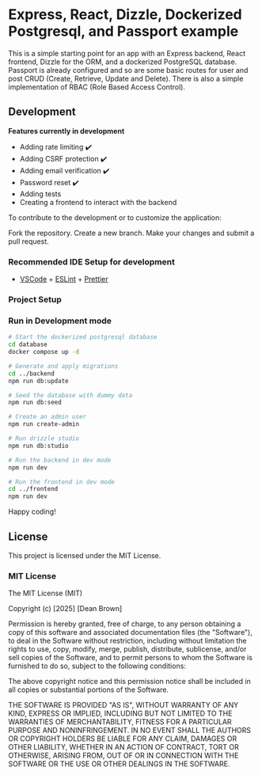 # Express, React, Dizzle, Dockerized Postgresql, and Passport example

This is a simple starting point for an app with an Express backend, React frontend, Dizzle for the ORM, and a dockerized PostgreSQL database. Passport is already configured and so are some basic routes for user and post CRUD (Create, Retrieve, Update and Delete). There is also a simple implementation of RBAC (Role Based Access Control).

## Development

**Features currently in development**
- Adding rate limiting ✔️
- Adding CSRF protection ✔️
- Adding email verification ✔️
- Password reset ✔️
- Adding tests
- Creating a frontend to interact with the backend

To contribute to the development or to customize the application:

Fork the repository.
Create a new branch.
Make your changes and submit a pull request.

### Recommended IDE Setup for development

- [VSCode](https://code.visualstudio.com/) + [ESLint](https://marketplace.visualstudio.com/items?itemName=dbaeumer.vscode-eslint) + [Prettier](https://marketplace.visualstudio.com/items?itemName=esbenp.prettier-vscode)

### Project Setup

### Run in Development mode

```bash
# Start the dockerized postgresql database
cd database
docker compose up -d

# Generate and apply migrations
cd ../backend
npm run db:update

# Seed the database with dummy data
npm run db:seed

# Create an admin user
npm run create-admin

# Run drizzle studio
npm run db:studio

# Run the backend in dev mode
npm run dev

# Run the frontend in dev mode
cd ../frontend
npm run dev
```

Happy coding!

## License

This project is licensed under the MIT License.

### MIT License

The MIT License (MIT)

Copyright (c) [2025] [Dean Brown]

Permission is hereby granted, free of charge, to any person obtaining a copy
of this software and associated documentation files (the "Software"), to deal
in the Software without restriction, including without limitation the rights
to use, copy, modify, merge, publish, distribute, sublicense, and/or sell
copies of the Software, and to permit persons to whom the Software is
furnished to do so, subject to the following conditions:

The above copyright notice and this permission notice shall be included in all
copies or substantial portions of the Software.

THE SOFTWARE IS PROVIDED "AS IS", WITHOUT WARRANTY OF ANY KIND, EXPRESS OR
IMPLIED, INCLUDING BUT NOT LIMITED TO THE WARRANTIES OF MERCHANTABILITY,
FITNESS FOR A PARTICULAR PURPOSE AND NONINFRINGEMENT. IN NO EVENT SHALL THE
AUTHORS OR COPYRIGHT HOLDERS BE LIABLE FOR ANY CLAIM, DAMAGES OR OTHER
LIABILITY, WHETHER IN AN ACTION OF CONTRACT, TORT OR OTHERWISE, ARISING FROM,
OUT OF OR IN CONNECTION WITH THE SOFTWARE OR THE USE OR OTHER DEALINGS IN THE
SOFTWARE.





